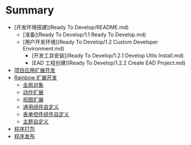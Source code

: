 # Summary

* [开发环境搭建](Ready To Develop/README.md)
  * [准备](Ready To Develop/1.1 Ready To Develop.md)
  * [用户开发环境](Ready To Develop/1.2 Custom Developer Environment.md)
    * [开发工具安装](Ready To Develop/1.2.1 Develop Utils Install.md)
    * [EAD 工程创建](Ready To Develop/1.2.2 Create EAD Project.md)
* [项目应用扩展开发]()
* [Rainbow 扩展开发](Rainbow/README.md)
  * [全局对象](Rainbow/Global.md)
  * [动作扩展](Rainbow/Action.md)
  * [视图扩展](Rainbow/View.md)
  * [通用组件自定义](Rainbow/CommonView.md) 
  * [表单控件组件自定义](Rainbow/Control.md)
  * [主题自定义](Rainbow/Theme.md)
* [程序打包]()
* [程序发布]()